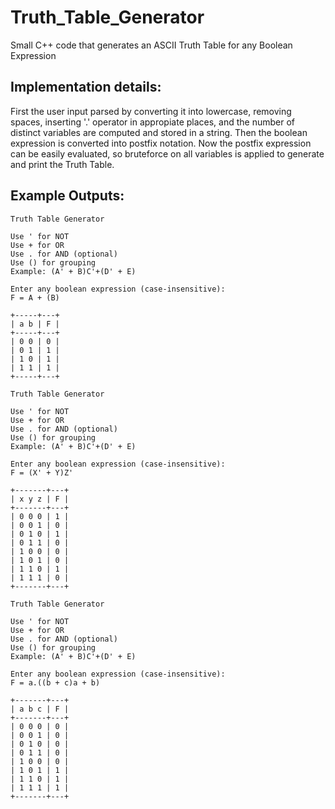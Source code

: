 # Truth_Table_Generator
Small C++ code that generates an ASCII Truth Table for any Boolean Expression

## Implementation details:
First the user input parsed by converting it into lowercase, removing spaces, inserting '.' operator in appropiate places, and the number of distinct variables are computed and stored in a string. Then the boolean expression is converted into postfix notation. Now the postfix expression can be easily evaluated, so bruteforce on all variables is applied to generate and print the Truth Table.


## Example Outputs:

```
Truth Table Generator

Use ' for NOT
Use + for OR
Use . for AND (optional)
Use () for grouping
Example: (A' + B)C'+(D' + E)

Enter any boolean expression (case-insensitive):
F = A + (B)

+-----+---+
| a b | F |
+-----+---+
| 0 0 | 0 |
| 0 1 | 1 |
| 1 0 | 1 |
| 1 1 | 1 |
+-----+---+
```

```
Truth Table Generator

Use ' for NOT
Use + for OR
Use . for AND (optional)
Use () for grouping
Example: (A' + B)C'+(D' + E)

Enter any boolean expression (case-insensitive):
F = (X' + Y)Z'

+-------+---+
| x y z | F |
+-------+---+
| 0 0 0 | 1 |
| 0 0 1 | 0 |
| 0 1 0 | 1 |
| 0 1 1 | 0 |
| 1 0 0 | 0 |
| 1 0 1 | 0 |
| 1 1 0 | 1 |
| 1 1 1 | 0 |
+-------+---+
```

```
Truth Table Generator

Use ' for NOT
Use + for OR
Use . for AND (optional)
Use () for grouping
Example: (A' + B)C'+(D' + E)

Enter any boolean expression (case-insensitive):
F = a.((b + c)a + b)   

+-------+---+
| a b c | F |
+-------+---+
| 0 0 0 | 0 |
| 0 0 1 | 0 |
| 0 1 0 | 0 |
| 0 1 1 | 0 |
| 1 0 0 | 0 |
| 1 0 1 | 1 |
| 1 1 0 | 1 |
| 1 1 1 | 1 |
+-------+---+
```

